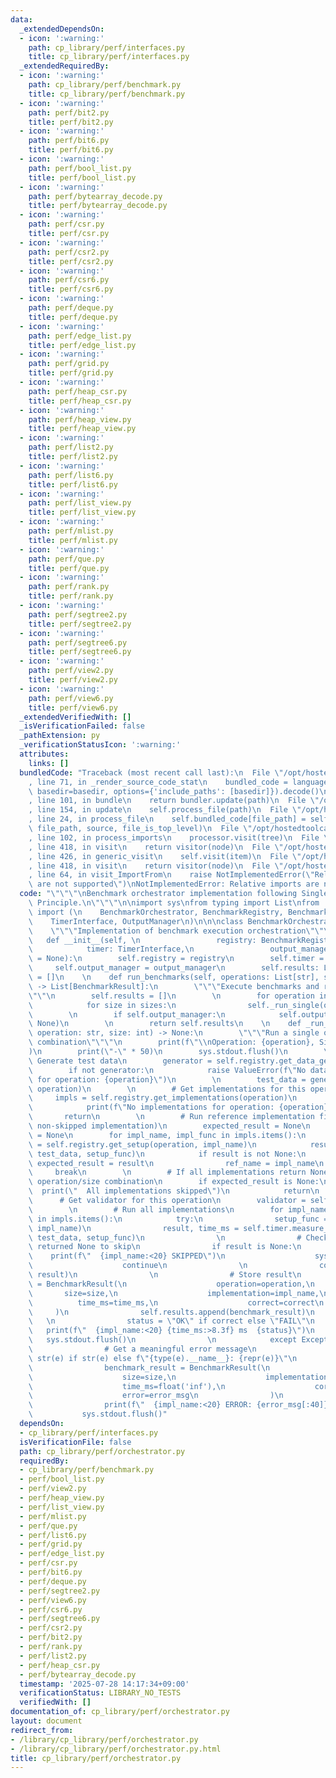 ```yaml
---
data:
  _extendedDependsOn:
  - icon: ':warning:'
    path: cp_library/perf/interfaces.py
    title: cp_library/perf/interfaces.py
  _extendedRequiredBy:
  - icon: ':warning:'
    path: cp_library/perf/benchmark.py
    title: cp_library/perf/benchmark.py
  - icon: ':warning:'
    path: perf/bit2.py
    title: perf/bit2.py
  - icon: ':warning:'
    path: perf/bit6.py
    title: perf/bit6.py
  - icon: ':warning:'
    path: perf/bool_list.py
    title: perf/bool_list.py
  - icon: ':warning:'
    path: perf/bytearray_decode.py
    title: perf/bytearray_decode.py
  - icon: ':warning:'
    path: perf/csr.py
    title: perf/csr.py
  - icon: ':warning:'
    path: perf/csr2.py
    title: perf/csr2.py
  - icon: ':warning:'
    path: perf/csr6.py
    title: perf/csr6.py
  - icon: ':warning:'
    path: perf/deque.py
    title: perf/deque.py
  - icon: ':warning:'
    path: perf/edge_list.py
    title: perf/edge_list.py
  - icon: ':warning:'
    path: perf/grid.py
    title: perf/grid.py
  - icon: ':warning:'
    path: perf/heap_csr.py
    title: perf/heap_csr.py
  - icon: ':warning:'
    path: perf/heap_view.py
    title: perf/heap_view.py
  - icon: ':warning:'
    path: perf/list2.py
    title: perf/list2.py
  - icon: ':warning:'
    path: perf/list6.py
    title: perf/list6.py
  - icon: ':warning:'
    path: perf/list_view.py
    title: perf/list_view.py
  - icon: ':warning:'
    path: perf/mlist.py
    title: perf/mlist.py
  - icon: ':warning:'
    path: perf/que.py
    title: perf/que.py
  - icon: ':warning:'
    path: perf/rank.py
    title: perf/rank.py
  - icon: ':warning:'
    path: perf/segtree2.py
    title: perf/segtree2.py
  - icon: ':warning:'
    path: perf/segtree6.py
    title: perf/segtree6.py
  - icon: ':warning:'
    path: perf/view2.py
    title: perf/view2.py
  - icon: ':warning:'
    path: perf/view6.py
    title: perf/view6.py
  _extendedVerifiedWith: []
  _isVerificationFailed: false
  _pathExtension: py
  _verificationStatusIcon: ':warning:'
  attributes:
    links: []
  bundledCode: "Traceback (most recent call last):\n  File \"/opt/hostedtoolcache/PyPy/3.10.16/x64/lib/pypy3.10/site-packages/onlinejudge_verify/documentation/build.py\"\
    , line 71, in _render_source_code_stat\n    bundled_code = language.bundle(stat.path,\
    \ basedir=basedir, options={'include_paths': [basedir]}).decode()\n  File \"/opt/hostedtoolcache/PyPy/3.10.16/x64/lib/pypy3.10/site-packages/onlinejudge_verify/languages/python.py\"\
    , line 101, in bundle\n    return bundler.update(path)\n  File \"/opt/hostedtoolcache/PyPy/3.10.16/x64/lib/pypy3.10/site-packages/onlinejudge_verify/languages/python_bundle.py\"\
    , line 154, in update\n    self.process_file(path)\n  File \"/opt/hostedtoolcache/PyPy/3.10.16/x64/lib/pypy3.10/site-packages/onlinejudge_verify/languages/python_bundle.py\"\
    , line 24, in process_file\n    self.bundled_code[file_path] = self.process_imports(tree,\
    \ file_path, source, file_is_top_level)\n  File \"/opt/hostedtoolcache/PyPy/3.10.16/x64/lib/pypy3.10/site-packages/onlinejudge_verify/languages/python_bundle.py\"\
    , line 102, in process_imports\n    processor.visit(tree)\n  File \"/opt/hostedtoolcache/PyPy/3.10.16/x64/lib/pypy3.10/ast.py\"\
    , line 418, in visit\n    return visitor(node)\n  File \"/opt/hostedtoolcache/PyPy/3.10.16/x64/lib/pypy3.10/ast.py\"\
    , line 426, in generic_visit\n    self.visit(item)\n  File \"/opt/hostedtoolcache/PyPy/3.10.16/x64/lib/pypy3.10/ast.py\"\
    , line 418, in visit\n    return visitor(node)\n  File \"/opt/hostedtoolcache/PyPy/3.10.16/x64/lib/pypy3.10/site-packages/onlinejudge_verify/languages/python_bundle.py\"\
    , line 64, in visit_ImportFrom\n    raise NotImplementedError(\"Relative imports\
    \ are not supported\")\nNotImplementedError: Relative imports are not supported\n"
  code: "\"\"\"\nBenchmark orchestrator implementation following Single Responsibility\
    \ Principle.\n\"\"\"\n\nimport sys\nfrom typing import List\nfrom .interfaces\
    \ import (\n    BenchmarkOrchestrator, BenchmarkRegistry, BenchmarkResult, \n\
    \    TimerInterface, OutputManager\n)\n\n\nclass BenchmarkOrchestratorImpl(BenchmarkOrchestrator):\n\
    \    \"\"\"Implementation of benchmark execution orchestration\"\"\"\n    \n \
    \   def __init__(self, \n                 registry: BenchmarkRegistry,\n     \
    \            timer: TimerInterface,\n                 output_manager: OutputManager\
    \ = None):\n        self.registry = registry\n        self.timer = timer\n   \
    \     self.output_manager = output_manager\n        self.results: List[BenchmarkResult]\
    \ = []\n    \n    def run_benchmarks(self, operations: List[str], sizes: List[int])\
    \ -> List[BenchmarkResult]:\n        \"\"\"Execute benchmarks and return results\"\
    \"\"\n        self.results = []\n        \n        for operation in operations:\n\
    \            for size in sizes:\n                self._run_single(operation, size)\n\
    \        \n        if self.output_manager:\n            self.output_manager.save_results(self.results,\
    \ None)\n        \n        return self.results\n    \n    def _run_single(self,\
    \ operation: str, size: int) -> None:\n        \"\"\"Run a single operation/size\
    \ combination\"\"\"\n        print(f\"\\nOperation: {operation}, Size: {size}\"\
    )\n        print(\"-\" * 50)\n        sys.stdout.flush()\n        \n        #\
    \ Generate test data\n        generator = self.registry.get_data_generator(operation)\n\
    \        if not generator:\n            raise ValueError(f\"No data generator\
    \ for operation: {operation}\")\n        \n        test_data = generator.generate(size,\
    \ operation)\n        \n        # Get implementations for this operation\n   \
    \     impls = self.registry.get_implementations(operation)\n        if not impls:\n\
    \            print(f\"No implementations for operation: {operation}\")\n     \
    \       return\n        \n        # Run reference implementation first (find first\
    \ non-skipped implementation)\n        expected_result = None\n        ref_name\
    \ = None\n        for impl_name, impl_func in impls.items():\n            setup_func\
    \ = self.registry.get_setup(operation, impl_name)\n            result, _ = self.timer.measure_time(impl_func,\
    \ test_data, setup_func)\n            if result is not None:\n               \
    \ expected_result = result\n                ref_name = impl_name\n           \
    \     break\n        \n        # If all implementations return None, skip this\
    \ operation/size combination\n        if expected_result is None:\n          \
    \  print(\"  All implementations skipped\")\n            return\n        \n  \
    \      # Get validator for this operation\n        validator = self.registry.get_validator(operation)\n\
    \        \n        # Run all implementations\n        for impl_name, impl_func\
    \ in impls.items():\n            try:\n                setup_func = self.registry.get_setup(operation,\
    \ impl_name)\n                result, time_ms = self.timer.measure_time(impl_func,\
    \ test_data, setup_func)\n                \n                # Check if implementation\
    \ returned None to skip\n                if result is None:\n                \
    \    print(f\"  {impl_name:<20} SKIPPED\")\n                    sys.stdout.flush()\n\
    \                    continue\n                \n                correct = validator.validate(expected_result,\
    \ result)\n                \n                # Store result\n                benchmark_result\
    \ = BenchmarkResult(\n                    operation=operation,\n             \
    \       size=size,\n                    implementation=impl_name,\n          \
    \          time_ms=time_ms,\n                    correct=correct\n           \
    \     )\n                self.results.append(benchmark_result)\n             \
    \   \n                status = \"OK\" if correct else \"FAIL\"\n             \
    \   print(f\"  {impl_name:<20} {time_ms:>8.3f} ms  {status}\")\n             \
    \   sys.stdout.flush()\n                \n            except Exception as e:\n\
    \                # Get a meaningful error message\n                error_msg =\
    \ str(e) if str(e) else f\"{type(e).__name__}: {repr(e)}\"\n                \n\
    \                benchmark_result = BenchmarkResult(\n                    operation=operation,\n\
    \                    size=size,\n                    implementation=impl_name,\n\
    \                    time_ms=float('inf'),\n                    correct=False,\n\
    \                    error=error_msg\n                )\n                self.results.append(benchmark_result)\n\
    \                print(f\"  {impl_name:<20} ERROR: {error_msg[:40]}\")\n     \
    \           sys.stdout.flush()"
  dependsOn:
  - cp_library/perf/interfaces.py
  isVerificationFile: false
  path: cp_library/perf/orchestrator.py
  requiredBy:
  - cp_library/perf/benchmark.py
  - perf/bool_list.py
  - perf/view2.py
  - perf/heap_view.py
  - perf/list_view.py
  - perf/mlist.py
  - perf/que.py
  - perf/list6.py
  - perf/grid.py
  - perf/edge_list.py
  - perf/csr.py
  - perf/bit6.py
  - perf/deque.py
  - perf/segtree2.py
  - perf/view6.py
  - perf/csr6.py
  - perf/segtree6.py
  - perf/csr2.py
  - perf/bit2.py
  - perf/rank.py
  - perf/list2.py
  - perf/heap_csr.py
  - perf/bytearray_decode.py
  timestamp: '2025-07-28 14:17:34+09:00'
  verificationStatus: LIBRARY_NO_TESTS
  verifiedWith: []
documentation_of: cp_library/perf/orchestrator.py
layout: document
redirect_from:
- /library/cp_library/perf/orchestrator.py
- /library/cp_library/perf/orchestrator.py.html
title: cp_library/perf/orchestrator.py
---
```

